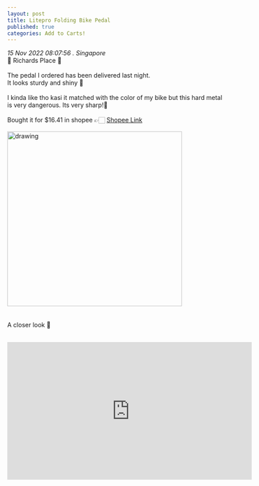 ```yaml
---
layout: post
title: Litepro Folding Bike Pedal
published: true
categories: Add to Carts!
---
```

_15 Nov 2022 08:07:56 . Singapore_
<br>
📍 Richards Place 📍
<br>
<br>
The pedal I ordered has been delivered last night. 
<br>
It looks sturdy and shiny 💫
<br>
<br>
I kinda like tho kasi it matched with the color of my bike but this hard metal is very dangerous. Its very sharp!😬
<br>
<br>
Bought it for $16.41 in shopee 👉🏻 [Shopee Link](https://shope.ee/6f7yxibTzE?share_channel_code=1)
<br>
<br>
<img src="https://drive.google.com/uc?export=view&id=1e_5hBSZG_I4cnvx-0PNZPemWvcsXCYWC" alt="drawing" width="400"/>
<br>
<br>
<br>
A closer look 👀
<br>
<br>
<iframe width="560" height="315" src="https://www.youtube.com/embed/SGfVa1-EU7k" frameborder="0" allow="accelerometer; autoplay; encrypted-media; gyroscope; picture-in-picture" allowfullscreen></iframe>

